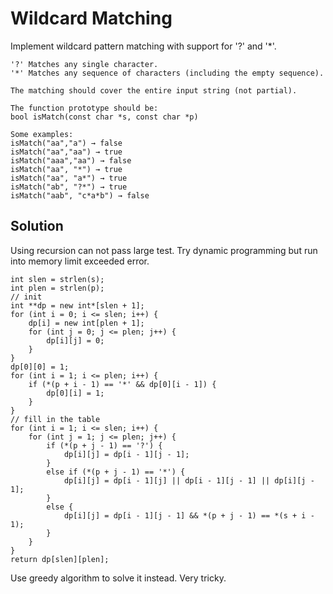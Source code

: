 # Wildcard Matching

Implement wildcard pattern matching with support for '?' and '*'.

    '?' Matches any single character.
    '*' Matches any sequence of characters (including the empty sequence).

    The matching should cover the entire input string (not partial).

    The function prototype should be:
    bool isMatch(const char *s, const char *p)

    Some examples:
    isMatch("aa","a") → false
    isMatch("aa","aa") → true
    isMatch("aaa","aa") → false
    isMatch("aa", "*") → true
    isMatch("aa", "a*") → true
    isMatch("ab", "?*") → true
    isMatch("aab", "c*a*b") → false

## Solution

Using recursion can not pass large test. Try dynamic programming but run
into memory limit exceeded error.

    int slen = strlen(s);
    int plen = strlen(p);
    // init
    int **dp = new int*[slen + 1];
    for (int i = 0; i <= slen; i++) {
        dp[i] = new int[plen + 1];
        for (int j = 0; j <= plen; j++) {
            dp[i][j] = 0;
        }
    }
    dp[0][0] = 1;
    for (int i = 1; i <= plen; i++) {
        if (*(p + i - 1) == '*' && dp[0][i - 1]) {
            dp[0][i] = 1;
        }
    }
    // fill in the table
    for (int i = 1; i <= slen; i++) {
        for (int j = 1; j <= plen; j++) {
            if (*(p + j - 1) == '?') {
                dp[i][j] = dp[i - 1][j - 1];
            }
            else if (*(p + j - 1) == '*') {
                dp[i][j] = dp[i - 1][j] || dp[i - 1][j - 1] || dp[i][j - 1];
            }
            else {
                dp[i][j] = dp[i - 1][j - 1] && *(p + j - 1) == *(s + i - 1);
            }
        }
    }
    return dp[slen][plen];

Use greedy algorithm to solve it instead. Very tricky.
